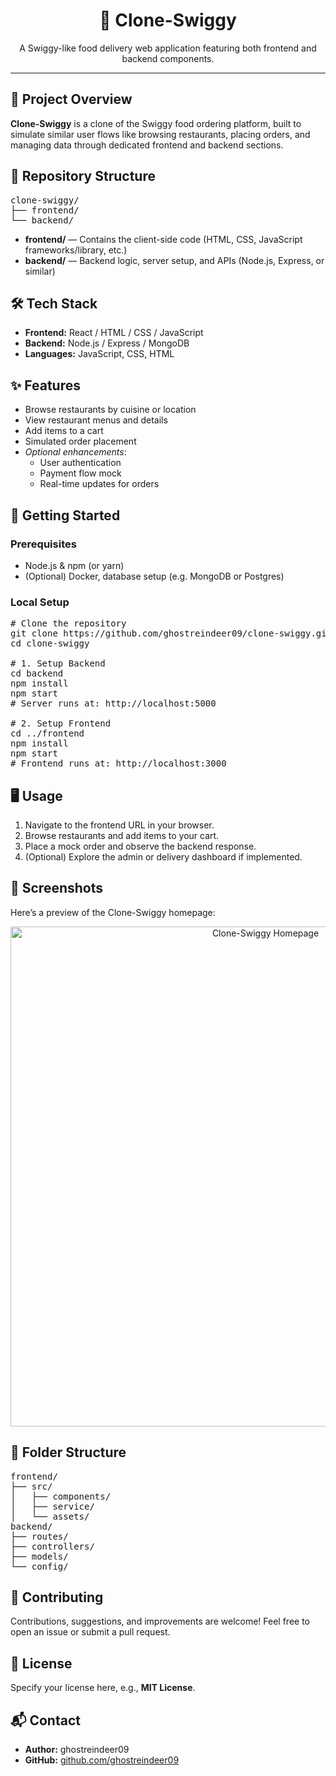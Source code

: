 <h1 align="center">🍔 Clone-Swiggy</h1>

<p align="center">
A Swiggy-like food delivery web application featuring both frontend and backend components.
</p>

<hr/>

<h2>📖 Project Overview</h2>
<p>
<strong>Clone-Swiggy</strong> is a clone of the Swiggy food ordering platform, built to simulate similar user flows like browsing restaurants, placing orders, and managing data through dedicated frontend and backend sections.
</p>

<h2>📂 Repository Structure</h2>

<pre>
clone-swiggy/
├── frontend/
└── backend/
</pre>

<ul>
  <li><strong>frontend/</strong> — Contains the client-side code (HTML, CSS, JavaScript frameworks/library, etc.)</li>
  <li><strong>backend/</strong> — Backend logic, server setup, and APIs (Node.js, Express, or similar)</li>
</ul>

<h2>🛠 Tech Stack</h2>
<ul>
  <li><strong>Frontend:</strong> React / HTML / CSS / JavaScript</li>
  <li><strong>Backend:</strong> Node.js / Express / MongoDB</li>
  <li><strong>Languages:</strong> JavaScript, CSS, HTML</li>
</ul>

<h2>✨ Features</h2>
<ul>
  <li>Browse restaurants by cuisine or location</li>
  <li>View restaurant menus and details</li>
  <li>Add items to a cart</li>
  <li>Simulated order placement</li>
  <li><em>Optional enhancements</em>:
    <ul>
      <li>User authentication</li>
      <li>Payment flow mock</li>
      <li>Real-time updates for orders</li>
    </ul>
  </li>
</ul>

<h2>🚀 Getting Started</h2>

<h3>Prerequisites</h3>
<ul>
  <li>Node.js & npm (or yarn)</li>
  <li>(Optional) Docker, database setup (e.g. MongoDB or Postgres)</li>
</ul>

<h3>Local Setup</h3>

<pre>
# Clone the repository
git clone https://github.com/ghostreindeer09/clone-swiggy.git
cd clone-swiggy

# 1. Setup Backend
cd backend
npm install
npm start
# Server runs at: http://localhost:5000

# 2. Setup Frontend
cd ../frontend
npm install
npm start
# Frontend runs at: http://localhost:3000
</pre>

<h2>🖥 Usage</h2>
<ol>
  <li>Navigate to the frontend URL in your browser.</li>
  <li>Browse restaurants and add items to your cart.</li>
  <li>Place a mock order and observe the backend response.</li>
  <li>(Optional) Explore the admin or delivery dashboard if implemented.</li>
</ol>

<h2>📸 Screenshots</h2>
<p>Here’s a preview of the Clone-Swiggy homepage:</p>

<p align="center">
  <img src="assets/homepage.png" alt="Clone-Swiggy Homepage" width="800"/>
</p>

<h2>📁 Folder Structure</h2>
<pre>
frontend/
├── src/
│   ├── components/
│   ├── service/
│   └── assets/
backend/
├── routes/
├── controllers/
├── models/
└── config/
</pre>

<h2>🤝 Contributing</h2>
<p>
Contributions, suggestions, and improvements are welcome!  
Feel free to open an issue or submit a pull request.
</p>

<h2>📜 License</h2>
<p>
Specify your license here, e.g., <strong>MIT License</strong>.
</p>

<h2>📬 Contact</h2>
<ul>
  <li><strong>Author:</strong> ghostreindeer09</li>
  <li><strong>GitHub:</strong> <a href="https://github.com/ghostreindeer09" target="_blank">github.com/ghostreindeer09</a></li>
</ul>
